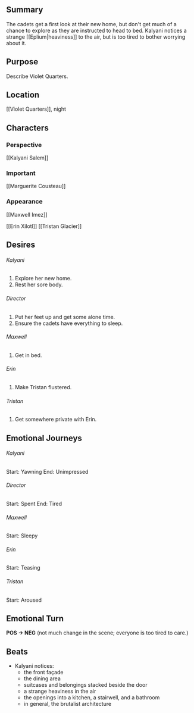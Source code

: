 ## Summary
The cadets get a first look at their new home, but don't get much of a chance to explore as they are instructed to head to bed. Kalyani notices a strange [[Eplium|heaviness]] to the air, but is too tired to bother worrying about it.
## Purpose
Describe Violet Quarters.
## Location
[[Violet Quarters]], night
## Characters 
### Perspective
[[Kalyani Salem]]
### Important
[[Marguerite Cousteau]]
### Appearance
[[Maxwell Imez]]

[[Erin Xilotl]]
[[Tristan Glacier]]
## Desires
###### Kalyani
1. Explore her new home.
2. Rest her sore body.
###### Director
1. Put her feet up and get some alone time.
2. Ensure the cadets have everything to sleep.
###### Maxwell
1. Get in bed.
###### Erin
1. Make Tristan flustered.
###### Tristan
1. Get somewhere private with Erin.
## Emotional Journeys
###### Kalyani
Start: Yawning
End: Unimpressed
###### Director
Start: Spent
End: Tired
###### Maxwell
Start: Sleepy
###### Erin
Start: Teasing
###### Tristan
Start: Aroused
## Emotional Turn
**POS -> NEG** (not much change in the scene; everyone is too tired to care.)
## Beats
- Kalyani notices:
	- the front façade
	- the dining area
	- suitcases and belongings stacked beside the door
	- a strange heaviness in the air
	- the openings into a kitchen, a stairwell, and a bathroom
	- in general, the brutalist architecture